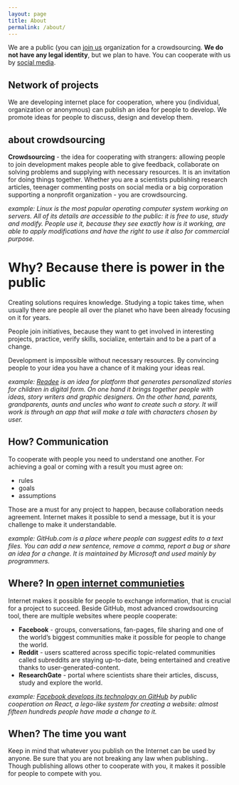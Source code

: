 ```yaml
---
layout: page
title: About
permalink: /about/
---
```


We are a public (you can [join us](/join) organization for a crowdsourcing. **We do not have any legal identity**, but we plan to have. You can cooperate with us by [social media](/join).

## Network of projects
We are developing internet place for cooperation, where you (individual, organization or anonymous) can publish an idea for people to develop. We promote ideas for people to discuss, design and develop them.

## about crowdsourcing 

**Crowdsourcing** - the idea for cooperating with strangers: allowing people to join development makes people able to give feedback, collaborate on solving problems and supplying with necessary resources. It is an invitation for doing things together. Whether you are a scientists publishing research articles, teenager commenting posts on social media or a big corporation supporting a nonprofit organization - you are crowdsourcing.

*example: Linux is the most popular operating computer system working on servers. All of its details are accessible to the public: it is free to use, study and modify. People use it, because they see exactly how is it working, are able to apply modifications and have the right to use it also for commercial purpose.*

# Why? **Because there is power in the public**

Creating solutions requires knowledge. Studying a topic takes time, when usually there are people all over the planet who have been already focusing on it for years. 

People join initiatives, because they want to get involved in interesting projects, practice, verify skills, socialize, entertain  and to be a part of a change. 

Development is impossible without necessary resources. By convincing people to your idea you have a chance of it making your ideas real.

*example: [Readee](https://2do.net/2020/07/06/Tales-Personalization.html) is an idea for platform that generates personalized stories for children in digital form. On one hand it brings together people with ideas, story writers and graphic designers. On the other hand, parents, grandparents, aunts and uncles who want to create such a story. It will work is through an app that will make a tale with characters chosen by user.*

## How? Communication

To cooperate with people you need to understand one another. For achieving a goal or coming with a result you must agree on:
* rules
* goals
* assumptions

Those are a must for any project to happen, because collaboration needs agreement. Internet makes it possible to send a message, but it is your challenge to make it understandable.

*example: GitHub.com is a place where people can suggest edits to a text files. You can add a new sentence, remove a comma, report a bug or share an idea for a change. It is maintained by Microsoft and used mainly by programmers.*

## Where? In [open internet communieties](/join)

Internet makes it possible for people to exchange information, that is crucial for a project to succeed. Beside GitHub, most advanced crowdsourcing tool, there are multiple websites where people cooperate:
* **Facebook** - groups, conversations, fan-pages, file sharing and one of the world’s biggest communities make it possible for people to change the world.
* **Reddit** - users scattered across specific topic-related communities called subreddits are staying up-to-date, being entertained and creative thanks to user-generated-content.
* **ResearchGate** - portal where scientists share their articles, discuss, study and explore the world.

*example: [Facebook develops its technology on GitHub](https://github.com/facebook/react) by public cooperation on React, a lego-like system for creating a website: almost fifteen hundreds people have made a change to it.*

## When? The time you want
Keep in mind that whatever you publish on the Internet can be used by anyone. Be sure that you are not breaking any law when publishing.. Though publishing allows other to cooperate with you, it makes it possible for people to compete with you.
